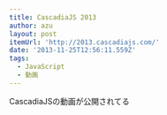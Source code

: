 ```yaml
---
title: CascadiaJS 2013
author: azu
layout: post
itemUrl: 'http://2013.cascadiajs.com/'
date: '2013-11-25T12:56:11.559Z'
tags:
  - JavaScript
  - 動画
---
```

CascadiaJSの動画が公開されてる
